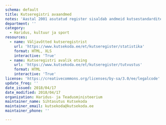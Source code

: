 ```yaml
---
schema: default
title: Kutseregistri avaandmed
notes: 'Aastal 2001 asutatud register sisaldab andmeid kutsestandardite, kutsealade, kehtivate kutsetunnistuste, kutse andjate ja kutsenõukogude kohta. Kutseregistri väljavõtted on igapäevaselt uuendatud ja kättesaadavad Exceli formaadis.'
department: ''
category:
  - Haridus, kultuur ja sport
resources:
  - name: Väljavõtted kutseregistrist
    url: 'https://www.kutsekoda.ee/et/kutseregister/statistika'
    format: HTML, XLS
    interactive: 'True'
  - name: Kutseregistri avalik otsing
    url: 'https://www.kutsekoda.ee/et/kutseregister/tutvustus'
    format: HTML
    interactive: 'True'
license: 'https://creativecommons.org/licenses/by-sa/3.0/ee/legalcode'
update_freq: ''
date_issued: 2018/04/17
date_modified: 2018/04/17
organization: Haridus- ja Teadusministeerium
maintainer_name: Sihtasutus Kutsekoda
maintainer_email: kutsekoda@kutsekoda.ee
maintainer_phone: ''

---
```

